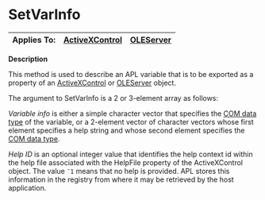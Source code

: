 




<h1 class="heading"><span class="name">SetVarInfo</span></h1>

| Applies To: | [ActiveXControl](../a-z/activexcontrol.md) | [OLEServer](../a-z/oleserver.md) |
| --- | --- | ---  |


**Description**


This method is used to describe an APL variable that is to be exported as a property of an [ActiveXControl](../a-z/activexcontrol.md) or [OLEServer](../a-z/oleserver.md) object.


The argument to SetVarInfo is a 2 or 3-element array as follows:


*Variable info* is either a simple character vector that specifies the
[COM data type](../Miscellaneous/COM%20data%20types.htm) of the variable, or a 2-element vector of character vectors whose first element specifies a help string and whose second element specifies the [COM data type](../Miscellaneous/COM%20data%20types.htm).


*Help ID* is an optional integer value that identifies the help context id within the help file associated with the HelpFile property of the ActiveXControl object. The value `¯1` means that no help is provided. APL stores this information in the registry from where it may be retrieved by the host application.



